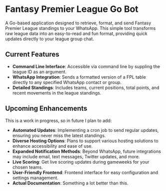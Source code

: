 # Fantasy Premier League Go Bot

A Go-based application designed to retrieve, format, and send Fantasy Premier League standings to your WhatsApp. This simple tool transforms raw league data into an easy-to-read and fun format, providing quick updates directly to your league group chat.

## Current Features
- **Command Line Interface**: Accessible via command line by suppling the league ID as an argument.
- **WhatsApp Integration**: Sends a formatted version of a FPL table directly to any specified WhatsApp contact or group.
- **Detailed Standings**: Includes teams, current positions, total points, and recent movements in the league standings.

## Upcoming Enhancements
This is a work in progress, so in future I plan to add:
- **Automated Updates**: Implementing a cron job to send regular updates, ensuring you never miss the latest standings.
- **Diverse Hosting Options**: Plans to support various hosting solutions to enhance accessibility and ease of use.
- **Expanded Notification Methods**: Beyond WhatsApp, future integrations may include email, text messages, Twitter updates, and more.
- **Live Scoring**: Get live scoring updates during gameweeks for your chosen teams.
- **User-Friendly Frontend**: Frontend interface for easy configuration and settings management.
- **Actual Documentation**: Something a lot better than this.
